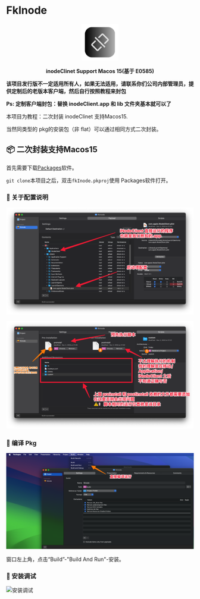 # FkInode

<p align="center">
<img style="width: 100px;" src="./imgs/icon.png"/>
</p>
<p align="center"><span><b>inodeClinet Support Macos 15(基于 E0585)</b></span></p>


**该项目发行版不一定适用所有人，如果无法适用，请联系你们公司内部管理员，提供定制后的老版本客户端，然后自行按照教程来封包**

**Ps: 定制客户端封包：替换 inodeClient.app 和 lib 文件夹基本就可以了**

本项目为教程：二次封装 inodeClinet 支持Macos15.

当然同类型的 pkg的安装包（非 flat）可以通过相同方式二次封装。



## 📦 二次封装支持Macos15

首先需要下载[Packages](http://s.sudre.free.fr/Software/Packages/about.html)软件。

`git clone`本项目之后，双击`fkInode.pkproj`使用 Packages软件打开。

### 📄 关于配置说明

![配置 app](./imgs/CleanShot%202024-12-02%20at%2021.57.03@2x.png)

![配置脚本](./imgs/CleanShot%202024-12-02%20at%2021.58.54@2x.png)

### 🔨 编译 Pkg

![编译运行](./imgs/CleanShot%202024-12-02%20at%2022.06.27@2x.png)

窗口左上角，点击“Build”-"Build And Run"-安装。

### 🐛 安装调试

![安装调试](./imgs/CleanShot%202024-12-02%20at%2022.18.12@2x.png)
